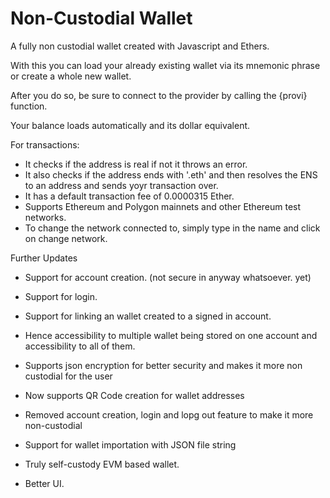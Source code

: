 # Non-Custodial Wallet
A fully non custodial wallet created with Javascript and Ethers.


With this you can load your already existing wallet via its mnemonic phrase or create a whole new wallet.

After you do so, be sure to connect to the provider by calling the {provi} function.

Your balance loads automatically and its dollar equivalent.


For transactions:

- It checks if the address is real if not it throws an error.
- It also checks if the address ends with '.eth' and then resolves the ENS to an address and sends yoyr transaction over.
- It has a default transaction fee of 0.0000315 Ether.
- Supports Ethereum and Polygon mainnets and other Ethereum test networks.
- To change the network connected to, simply type in the name and click on change network.




Further Updates

- Support for account creation. (not secure in anyway whatsoever. yet)
- Support for login.
- Support for linking an wallet created to a signed in account.
- Hence accessibility to multiple wallet being stored on one account and accessibility to all of them.



- Supports json encryption for better security and makes it more non custodial for the user



- Now supports QR Code creation for wallet addresses
- Removed account creation, login and lopg out feature to make it more non-custodial
- Support for wallet importation with JSON file string




- Truly self-custody EVM based wallet.
- Better UI.
